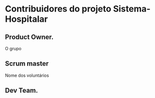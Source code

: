 # Contribuidores do projeto Sistema-Hospitalar
## Product Owner.
O grupo

## Scrum master
Nome dos voluntários

## Dev Team.
